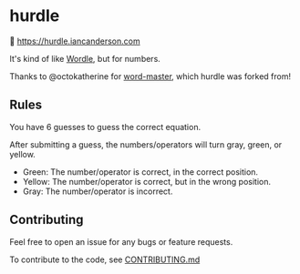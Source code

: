 # hurdle

🔗 https://hurdle.iancanderson.com

It's kind of like [Wordle](https://www.powerlanguage.co.uk/wordle/), but for numbers.

Thanks to @octokatherine for [word-master](https://github.com/octokatherine/word-master), which hurdle was forked from!

## Rules

You have 6 guesses to guess the correct equation.

After submitting a guess, the numbers/operators will turn gray, green, or yellow.

- Green: The number/operator is correct, in the correct position.
- Yellow: The number/operator is correct, but in the wrong position.
- Gray: The number/operator is incorrect.

## Contributing

Feel free to open an issue for any bugs or feature requests.

To contribute to the code, see [CONTRIBUTING.md](https://github.com/iancanderson/hurdle/blob/main/CONTRIBUTING.md)

